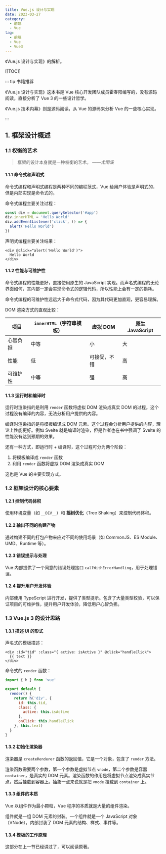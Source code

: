 ```yaml
---
title: Vue.js 设计与实现
date: 2023-03-27
category:
  - 前端
  - Vue
tag:
  - 前端
  - Vue
  - Vue3
---
```


《Vue.js 设计与实现》的解析。

<!-- more -->

[[TOC]]

::: tip 书籍推荐

《Vue.js 设计与实现》这本书是 Vue 核心开发团队成员霍春阳编写的，没有源码阅读，直接分析了 Vue 3 的一些设计哲学。

《Vue.js 技术内幕》则是源码阅读，从 Vue 的源码来分析 Vue 的一些核心实现。

:::

## 1. 框架设计概述

### 1.1 权衡的艺术

> 框架的设计本身就是一种权衡的艺术。
> <cite>——尤雨溪</cite>

#### 1.1.1 命令式和声明式

命令式编程和声明式编程是两种不同的编程范式，Vue 给用户体验是声明式的，但是内部实现是命令式的。

命令式编程主要关注过程：

```js
const div = document.querySelector('#app')
div.innerHTML = 'Hello World'
div.addEventListener('click', () => {
  alert('Hello World')
})
```

声明式编程主要关注结果：

```vue
<div @click="alert('Hello World')">
  Hello World
</div>
```

#### 1.1.2 性能与可维护性

命令式编程的性能更好，直接使用原生的 JavaScript 实现。而声名式编程的无论界面如何，其内部一定会实现命令式的逻辑代码，所以性能上会有一定的损耗。

命令式编程的可维护性远远大于命令式代码，因为其代码更加直观，更容易理解。

DOM 渲染方式的直观比较：

| 项目     | `innerHTML`（字符串模板） | 虚拟 DOM     | 原生 JavaScript |
| -------- | ------------------------- | ------------ | --------------- |
| 心智负担 | 中等                      | 小           | 大              |
| 性能     | 低                        | 可接受，不错 | 高              |
| 可维护性 | 中等                      | 强           | 高              |

#### 1.1.3 运行时和编译时

运行时渲染指的是利用 `render` 函数将虚拟 DOM 渲染成真实 DOM 的过程。这个过程没有编译的内容，无法分析用户提供的内容。

编译时渲染指的是将模板编译成 DOM 元素。这个过程会分析用户提供的内容，理论上性能更好。例如 Svelte 就是编译时渲染，但是作者也在书中强调了 Svelte 的性能没有达到预期的效果。

还有一种方式，即运行时 + 编译时，这个过程可分为两个阶段：
1. 将模板编译成 `render` 函数
2. 利用 `render` 函数将虚拟 DOM 渲染成真实 DOM

这也是 Vue 的主要实现方式。

### 1.2 框架设计的核心要素

#### 1.2.1 控制代码体积

使用环境变量（如 `__DEV__`）和 **摇树优化**（Tree Shaking）来控制代码体积。

#### 1.2.2 输出不同的构建产物

通过构建不同的打包产物来应对不同的使用场景（如 CommonJS、ES Module、UMD、Runtime 等）。

#### 1.2.3 错误提示与处理

Vue 内部提供了一个同意的错误处理接口 `callWithErrorHandling`，用于处理错误。

#### 1.2.4 提升用户开发体验

内部使用 TypeScript 进行开发，提供了类型提示。包含了大量类型校验，可以保证项目的可维护性，提升用户开发体验，降低用户心智负担。

### 1.3 Vue.js 3 的设计思路

#### 1.3.1 描述 UI 的形式

声名式的模板描述：

```vue
<div :id="tid" :class="{ active: isActive }" @click="handleClick">
  {{ text }}
</div>
```

命令式的 `render` 函数：

```js
import { h } from 'vue'

export default {
  render() {
    return h('div', {
      id: this.tid,
      class: {
        active: this.isActive
      },
      onClick: this.handleClick
    }, this.text)
  }
}
```

#### 1.3.2 初始化渲染器

渲染器是 `createRenderer` 函数的返回值，它是一个对象，包含了 `render` 方法。

渲染函数需要两个参数，第一个参数是虚拟节点 `vnode`，第二个参数是容器 `container`，是真实的 DOM 元素。渲染函数的作用是将虚拟节点渲染成真实节点，然后挂载到容器上。抽象一点来说就是把 `vnode` 挂载到 `container` 上。

#### 1.3.3 组件的本质

Vue 以组件作为最小颗粒，Vue 程序的本质就是大量的组件渲染。

组件就是一组 DOM 元素的封装。一个组件就是一个 JavaScript 对象（VNode），内部封装了 DOM 元素的结构、样式、事件等。

#### 1.3.4 模板的工作原理

这部分在上一节已经讲过了，可以阅读原著。
